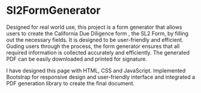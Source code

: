 # Sl2FormGenerator
Designed for real world use, this project is a form generator that allows users to create the California Due Diligence form , the SL2 Form, by filling out the necessary fields. It is designed to be user-friendly and efficient. Guding users through the process, the form generator ensures that all required information is collected accurately and efficiently. The generated PDF can be easily downloaded and printed for signature.

I have designed this page with HTML, CSS and JavaScript. Implemented Bootstrap for responsive design and user-friendly interface and integrated a PDF generation library to create the final document.
